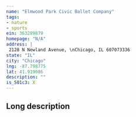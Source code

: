 ```yaml
---
name: "Elmwood Park Civic Ballet Company"
tags:
- nature
- sports
ein: 363289879
homepage: "N/A"
address: |
 2128 N Newland Avenue, \nChicago, IL 607073336
state: "IL"
city: "Chicago"
lng: -87.798775
lat: 41.919086
description: ""
is_501c3: X
---
```


## Long description


